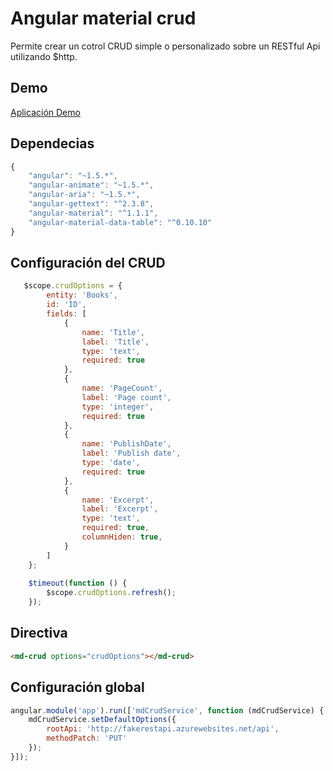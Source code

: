 # Angular material crud

Permite crear un cotrol CRUD simple o personalizado sobre un RESTful Api utilizando $http.

## Demo
[Aplicación Demo](https://cdn.rawgit.com/ClassHP/md-crud/46b2f849/demo/index.html)

## Dependecias
```javascript
{
    "angular": "~1.5.*",
    "angular-animate": "~1.5.*",
    "angular-aria": "~1.5.*",
    "angular-gettext": "^2.3.8",
    "angular-material": "^1.1.1",
    "angular-material-data-table": "^0.10.10"
}
```

## Configuración del CRUD
```javascript
   $scope.crudOptions = {
        entity: 'Books',
        id: 'ID',
        fields: [
            {
                name: 'Title',
                label: 'Title',
                type: 'text',
                required: true
            },
            {
                name: 'PageCount',
                label: 'Page count',
                type: 'integer',
                required: true
            },
            {
                name: 'PublishDate',
                label: 'Publish date',
                type: 'date',
                required: true
            },
            {
                name: 'Excerpt',
                label: 'Excerpt',
                type: 'text',
                required: true,
                columnHiden: true,
            }
        ]
    };    
    
    $timeout(function () {
        $scope.crudOptions.refresh();
    });
```
## Directiva
```html
<md-crud options="crudOptions"></md-crud>
```


## Configuración global
```javascript
angular.module('app').run(['mdCrudService', function (mdCrudService) {    
    mdCrudService.setDefaultOptions({
        rootApi: 'http://fakerestapi.azurewebsites.net/api',
        methodPatch: 'PUT'
    });
}]);
```
